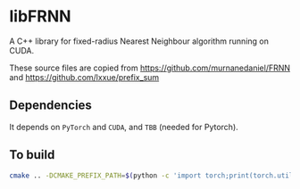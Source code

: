 # libFRNN

A C++ library for fixed-radius Nearest Neighbour algorithm running on CUDA.

These source files are copied from https://github.com/murnanedaniel/FRNN
and https://github.com/lxxue/prefix_sum


## Dependencies
It depends on `PyTorch` and `CUDA`, and `TBB` (needed for Pytorch).
## To build

```bash
cmake .. -DCMAKE_PREFIX_PATH=$(python -c 'import torch;print(torch.utils.cmake_prefix_path)')
```

